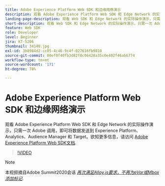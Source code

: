```yaml
---
title: Adobe Experience Platform Web SDK 和边缘网络演示
description: 观看 Adobe Experience Platform Web SDK 和 Edge Network 的实际操作演示，只需一次 Adobe 调用，即可将数据发送到 Experience Platform、Analytics、Audience Manager 和 Target。
landing-page-description: 观看 Web SDK 和 Edge Network 的实际操作演示，只需一次 Adobe 调用，即可将数据发送到 Experience Platform、Analytics、Audience Manager 和 Target。
short-description: 观看 Web SDK 和 Edge Network 的实际操作演示，只需一次 Adobe 调用，即可将数据发送到 Experience Platform、Analytics、Audience Manager 和 Target。
feature: Web SDK
role: Developer
level: Beginner
jira: KT-5206
thumbnail: 34148.jpg
exl-id: 3b8984d2-cc05-4c46-9c4f-027616fb9810
source-git-commit: 00ef0f40fb3d82f0c06428a35c0e402f46ab6774
workflow-type: tm+mt
source-wordcount: '171'
ht-degree: 78%

---
```


# Adobe Experience Platform Web SDK 和边缘网络演示

观看 Adobe Experience Platform Web SDK 和 Edge Network 的实际操作演示，只需一次 Adobe 调用，即可将数据发送到 Experience Platform、Analytics、Audience Manager 和 Target。欲知更多信息，请访问 [Adobe Experience Platform Web SDK文档](https://experienceleague.adobe.com/docs/experience-platform/edge/home.html?lang=zh-Hans).

>[!VIDEO](https://video.tv.adobe.com/v/34148?learn=on)

>[!NOTE]
>
>本视频摘自Adobe Summit2020会话 *[再次满足Alloy.js要求，不再为eVar或Mbox添加标记](https://business.adobe.com/summit/2020/with-alloy-js-never-tag-for-an-evar-or-mbox-again.html)*.
